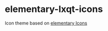 # elementary-lxqt-icons

Icon theme based on [elementary Icons](https://github.com/elementary/icons)
